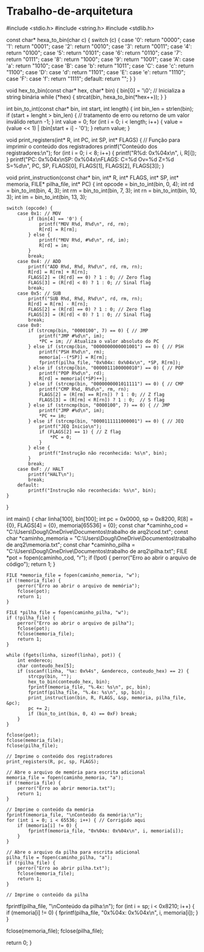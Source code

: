 # Trabalho-de-arquitetura
#include <stdio.h>
#include <string.h>
#include <stdlib.h>

const char* hexa_to_bin(char c) {
    switch (c) {
        case '0': return "0000";
        case '1': return "0001";
        case '2': return "0010";
        case '3': return "0011";
        case '4': return "0100";
        case '5': return "0101";
        case '6': return "0110";
        case '7': return "0111";
        case '8': return "1000";
        case '9': return "1001";
        case 'A': case 'a': return "1010";
        case 'B': case 'b': return "1011";
        case 'C': case 'c': return "1100";
        case 'D': case 'd': return "1101";
        case 'E': case 'e': return "1110";
        case 'F': case 'f': return "1111";
        default: return "";
    }
}

void hex_to_bin(const char* hex, char* bin) {
    bin[0] = '\0'; // Inicializa a string binária
    while (*hex) {
        strcat(bin, hexa_to_bin(*hex++));
    }
}

int bin_to_int(const char* bin, int start, int length) {
    int bin_len = strlen(bin);
    if (start + lenght > bin_len) {
    // tratamento de erro ou retorno de um valor inválido
    return -1;
    }
    int value = 0;
    for (int i = 0; i < length; i++) {
        value = (value << 1) | (bin[start + i] - '0');
    }
    return value;
}

void print_registers(int* R, int PC, int SP, int* FLAGS) {
    // Função para imprimir o conteúdo dos registradores
    printf("Conteúdo dos registradores:\n");
    for (int i = 0; i < 8; i++) {
        printf("R%d: 0x%04x\n", i, R[i]);
    }
    printf("PC: 0x%04x\nSP: 0x%04x\nFLAGS: C=%d Ov=%d Z=%d S=%d\n", PC, SP, FLAGS[0], FLAGS[1], FLAGS[2], FLAGS[3]);
}

void print_instruction(const char* bin, int* R, int* FLAGS, int* SP, int* memoria, FILE* pilha_file, int* PC) {
    int opcode = bin_to_int(bin, 0, 4);
    int rd = bin_to_int(bin, 4, 3);
    int rm = bin_to_int(bin, 7, 3);
    int rn = bin_to_int(bin, 10, 3);
    int im = bin_to_int(bin, 13, 3);

    switch (opcode) {
        case 0x1: // MOV
            if (bin[4] == '0') {
                printf("MOV R%d, R%d\n", rd, rm);
                R[rd] = R[rm];
            } else {
                printf("MOV R%d, #%d\n", rd, im);
                R[rd] = im;
            }
            break;
        case 0x4: // ADD
            printf("ADD R%d, R%d, R%d\n", rd, rm, rn);
            R[rd] = R[rm] + R[rn];
            FLAGS[2] = (R[rd] == 0) ? 1 : 0; // Zero flag
            FLAGS[3] = (R[rd] < 0) ? 1 : 0; // Sinal flag
            break;
        case 0x5: // SUB
            printf("SUB R%d, R%d, R%d\n", rd, rm, rn);
            R[rd] = R[rm] - R[rn];
            FLAGS[2] = (R[rd] == 0) ? 1 : 0; // Zero flag
            FLAGS[3] = (R[rd] < 0) ? 1 : 0; // Sinal flag
            break;
        case 0x0: 
            if (strcmp(bin, "0000100", 7) == 0) { // JMP
                printf("JMP #%d\n", im);
                *PC = im; // Atualiza o valor absoluto do PC
            } else if (strcmp(bin, "0000000000001001") == 0) { // PSH
                printf("PSH R%d\n", rm);
                memoria[--(*SP)] = R[rm];
                fprintf(pilha_file, "0x%04x: 0x%04x\n", *SP, R[rm]);
            } else if (strcmp(bin, "0000011100000010") == 0) { // POP
                printf("POP R%d\n", rd);
                R[rd] = memoria[(*SP)++];
            } else if (strcmp(bin, "0000000001011111") == 0) { // CMP
                printf("CMP R%d, R%d\n", rm, rn);
                FLAGS[2] = (R[rm] == R[rn]) ? 1 : 0; // Z flag
                FLAGS[3] = (R[rm] < R[rn]) ? 1 : 0;  // S flag
            } else if (strncmp(bin, "0000100", 7) == 0) { // JMP
                printf("JMP #%d\n", im);
                *PC += im;
            } else if (strcmp(bin, "0000111111000001") == 0) { // JEQ
                printf("JEQ Inicio\n");
                if (FLAGS[2] == 1) { // Z flag
                    *PC = 0;
                }
            } else {
                printf("Instrução não reconhecida: %s\n", bin);
            }
            break;
        case 0xF: // HALT
            printf("HALT\n");
            break;
        default:
            printf("Instrução não reconhecida: %s\n", bin);
    }
}

int main() {
    char linha[100], bin[100];
    int pc = 0x0000, sp = 0x8200, R[8] = {0}, FLAGS[4] = {0}, memoria[65536] = {0};
    const char *caminho_cod = "C:\\Users\\Dougl\\OneDrive\\Documentos\\trabalho de arq2\\cod.txt";
    const char *caminho_memoria = "C:\\Users\\Dougl\\OneDrive\\Documentos\\trabalho de arq2\\memoria.txt";
    const char *caminho_pilha = "C:\\Users\\Dougl\\OneDrive\\Documentos\\trabalho de arq2\\pilha.txt";
    FILE *pot = fopen(caminho_cod, "r");
    if (!pot) {
        perror("Erro ao abrir o arquivo de código");
        return 1;
    }

    FILE *memoria_file = fopen(caminho_memoria, "w");
    if (!memoria_file) {
        perror("Erro ao abrir o arquivo de memória");
        fclose(pot);
        return 1;
    }

    FILE *pilha_file = fopen(caminho_pilha, "w");
    if (!pilha_file) {
        perror("Erro ao abrir o arquivo de pilha");
        fclose(pot);
        fclose(memoria_file);
        return 1;
    }

    while (fgets(linha, sizeof(linha), pot)) {
        int endereco;
        char conteudo_hex[5];
        if (sscanf(linha, "%x: 0x%4s", &endereco, conteudo_hex) == 2) {
            strcpy(bin, "");
            hex_to_bin(conteudo_hex, bin);
            fprintf(memoria_file, "%.4x: %s\n", pc, bin);
            fprintf(pilha_file, "%.4x: %s\n", sp, bin);
            print_instruction(bin, R, FLAGS, &sp, memoria, pilha_file, &pc);
            pc += 2;
            if (bin_to_int(bin, 0, 4) == 0xF) break;
        }
    }

    fclose(pot);
    fclose(memoria_file);
    fclose(pilha_file);

    // Imprime o conteúdo dos registradores
    print_registers(R, pc, sp, FLAGS);

    // Abre o arquivo de memória para escrita adicional
    memoria_file = fopen(caminho_memoria, "a");
    if (!memoria_file) {
        perror("Erro ao abrir memoria.txt");
        return 1;
    }

    // Imprime o conteúdo da memória
    fprintf(memoria_file, "\nConteúdo da memória:\n");
    for (int i = 0; i < 65536; i++) { // Corrigido aqui
        if (memoria[i] != 0) {
            fprintf(memoria_file, "0x%04x: 0x%04x\n", i, memoria[i]);
        }
    }

    // Abre o arquivo da pilha para escrita adicional
    pilha_file = fopen(caminho_pilha, "a");
    if (!pilha_file) {
        perror("Erro ao abrir pilha.txt");
        fclose(memoria_file);
        return 1;
    }

    // Imprime o conteúdo da pilha
fprintf(pilha_file, "\nConteúdo da pilha:\n");
for (int i = sp; i < 0x8210; i++) {
    if (memoria[i] != 0) {
        fprintf(pilha_file, "0x%04x: 0x%04x\n", i, memoria[i]);
    }
}

fclose(memoria_file);
fclose(pilha_file);

return 0;
}
